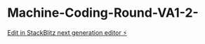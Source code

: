 # Machine-Coding-Round-VA1-2-

[Edit in StackBlitz next generation editor ⚡️](https://stackblitz.com/~/github.com/sanjayxzz/Machine-Coding-Round-VA1-2-)